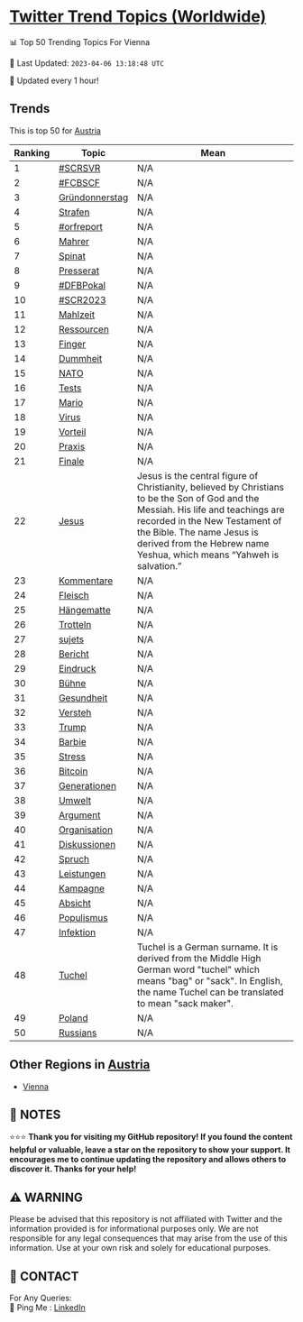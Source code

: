 [Twitter Trend Topics (Worldwide)](https://github.com/ErcinDedeoglu/Twitter-Trend-Topics)
==========


📊 Top 50 Trending Topics For Vienna

📆 Last Updated: `2023-04-06 13:18:48 UTC`

🔧 Updated every 1 hour!


## Trends

This is top 50 for [Austria](</Austria>)

| Ranking | Topic | Mean |
| ------- | ------------ | ------------ |
| 1 | [#SCRSVR](http://twitter.com/search?q=%23SCRSVR) | N/A |
| 2 | [#FCBSCF](http://twitter.com/search?q=%23FCBSCF) | N/A |
| 3 | [Gründonnerstag](http://twitter.com/search?q=Gr%c3%bcndonnerstag) | N/A |
| 4 | [Strafen](http://twitter.com/search?q=Strafen) | N/A |
| 5 | [#orfreport](http://twitter.com/search?q=%23orfreport) | N/A |
| 6 | [Mahrer](http://twitter.com/search?q=Mahrer) | N/A |
| 7 | [Spinat](http://twitter.com/search?q=Spinat) | N/A |
| 8 | [Presserat](http://twitter.com/search?q=Presserat) | N/A |
| 9 | [#DFBPokal](http://twitter.com/search?q=%23DFBPokal) | N/A |
| 10 | [#SCR2023](http://twitter.com/search?q=%23SCR2023) | N/A |
| 11 | [Mahlzeit](http://twitter.com/search?q=Mahlzeit) | N/A |
| 12 | [Ressourcen](http://twitter.com/search?q=Ressourcen) | N/A |
| 13 | [Finger](http://twitter.com/search?q=Finger) | N/A |
| 14 | [Dummheit](http://twitter.com/search?q=Dummheit) | N/A |
| 15 | [NATO](http://twitter.com/search?q=NATO) | N/A |
| 16 | [Tests](http://twitter.com/search?q=Tests) | N/A |
| 17 | [Mario](http://twitter.com/search?q=Mario) | N/A |
| 18 | [Virus](http://twitter.com/search?q=Virus) | N/A |
| 19 | [Vorteil](http://twitter.com/search?q=Vorteil) | N/A |
| 20 | [Praxis](http://twitter.com/search?q=Praxis) | N/A |
| 21 | [Finale](http://twitter.com/search?q=Finale) | N/A |
| 22 | [Jesus](http://twitter.com/search?q=Jesus) | Jesus is the central figure of Christianity, believed by Christians to be the Son of God and the Messiah. His life and teachings are recorded in the New Testament of the Bible. The name Jesus is derived from the Hebrew name Yeshua, which means “Yahweh is salvation.” |
| 23 | [Kommentare](http://twitter.com/search?q=Kommentare) | N/A |
| 24 | [Fleisch](http://twitter.com/search?q=Fleisch) | N/A |
| 25 | [Hängematte](http://twitter.com/search?q=H%c3%a4ngematte) | N/A |
| 26 | [Trotteln](http://twitter.com/search?q=Trotteln) | N/A |
| 27 | [sujets](http://twitter.com/search?q=sujets) | N/A |
| 28 | [Bericht](http://twitter.com/search?q=Bericht) | N/A |
| 29 | [Eindruck](http://twitter.com/search?q=Eindruck) | N/A |
| 30 | [Bühne](http://twitter.com/search?q=B%c3%bchne) | N/A |
| 31 | [Gesundheit](http://twitter.com/search?q=Gesundheit) | N/A |
| 32 | [Versteh](http://twitter.com/search?q=Versteh) | N/A |
| 33 | [Trump](http://twitter.com/search?q=Trump) | N/A |
| 34 | [Barbie](http://twitter.com/search?q=Barbie) | N/A |
| 35 | [Stress](http://twitter.com/search?q=Stress) | N/A |
| 36 | [Bitcoin](http://twitter.com/search?q=Bitcoin) | N/A |
| 37 | [Generationen](http://twitter.com/search?q=Generationen) | N/A |
| 38 | [Umwelt](http://twitter.com/search?q=Umwelt) | N/A |
| 39 | [Argument](http://twitter.com/search?q=Argument) | N/A |
| 40 | [Organisation](http://twitter.com/search?q=Organisation) | N/A |
| 41 | [Diskussionen](http://twitter.com/search?q=Diskussionen) | N/A |
| 42 | [Spruch](http://twitter.com/search?q=Spruch) | N/A |
| 43 | [Leistungen](http://twitter.com/search?q=Leistungen) | N/A |
| 44 | [Kampagne](http://twitter.com/search?q=Kampagne) | N/A |
| 45 | [Absicht](http://twitter.com/search?q=Absicht) | N/A |
| 46 | [Populismus](http://twitter.com/search?q=Populismus) | N/A |
| 47 | [Infektion](http://twitter.com/search?q=Infektion) | N/A |
| 48 | [Tuchel](http://twitter.com/search?q=Tuchel) | Tuchel is a German surname. It is derived from the Middle High German word "tuchel" which means "bag" or "sack". In English, the name Tuchel can be translated to mean "sack maker". |
| 49 | [Poland](http://twitter.com/search?q=Poland) | N/A |
| 50 | [Russians](http://twitter.com/search?q=Russians) | N/A |



## Other Regions in [Austria](</Austria>)

* [Vienna](</Austria/Vienna.md>)



## 📝 NOTES

⭐⭐⭐ **Thank you for visiting my GitHub repository! If you found the content helpful or valuable, leave a star on the repository to show your support. It encourages me to continue updating the repository and allows others to discover it. Thanks for your help!**


## ⚠️ WARNING

Please be advised that this repository is not affiliated with Twitter and the information provided is for informational purposes only. We are not responsible for any legal consequences that may arise from the use of this information. Use at your own risk and solely for educational purposes.


## 📨 CONTACT

 For Any Queries:  
            🏓 Ping Me : [LinkedIn](https://www.linkedin.com/in/ercindedeoglu/)
